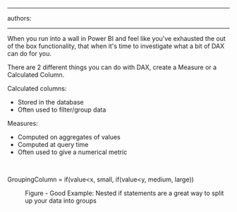 

---
authors:

---




<span class='intro'> When you run into a wall in Power BI and feel like you've exhausted the out of the box functionality, that when it's time to investigate what a bit of DAX can do for you.&#160;<br> </span>

<p>There are 2 different things​ you can do with DAX, create a Measure or a Calculated Column.​<br></p><p>Calculated columns&#58;<br></p><ul><li>Stored in the database<br></li><li>Often used to filter/group data<br></li></ul><p></p><p>Measures&#58;<br></p><p></p><ul><li>Computed on aggregates of values<br></li><li>Computed at query time<br></li><li>Often used to give a numerical metric<br></li></ul><div><br></div><p class="ssw15-rteElement-CodeArea">GroupingColumn =&#160;if(value&lt;x, small, if(value&lt;y, medium, large))<br></p><dd class="ssw15-rteElement-FigureGood">Figure -&#160;Good Example&#58;&#160;Nested if statements are a great way to split up your data into groups<br></dd><p></p>


